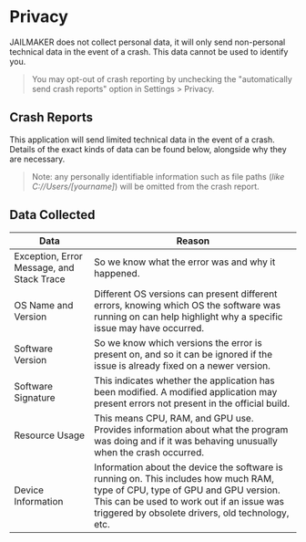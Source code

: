 # Privacy

JAILMAKER does not collect personal data, it will only send non-personal technical data in the event of a crash. This data cannot be used to identify you.

> You may opt-out of crash reporting by unchecking the "automatically send crash reports" option in Settings > Privacy.

## Crash Reports
This application will send limited technical data in the event of a crash.  
Details of the exact kinds of data can be found below, alongside why they are necessary.

> Note: any personally identifiable information such as file paths (*like C://Users/[yourname]*) will be omitted from the crash report.

## Data Collected
| Data | Reason |
| - | - |
| Exception, Error Message, and Stack Trace | So we know what the error was and why it happened.
| OS Name and Version | Different OS versions can present different errors, knowing which OS the software was running on can help highlight why a specific issue may have occurred.
| Software Version | So we know which versions the error is present on, and so it can be ignored if the issue is already fixed on a newer version.
| Software Signature | This indicates whether the application has been modified. A modified application may present errors not present in the official build.
| Resource Usage | This means CPU, RAM, and GPU use. Provides information about what the program was doing and if it was behaving unusually when the crash occurred.
| Device Information | Information about the device the software is running on. This includes how much RAM, type of CPU, type of GPU and GPU version. This can be used to work out if an issue was triggered by obsolete drivers, old technology, etc.
